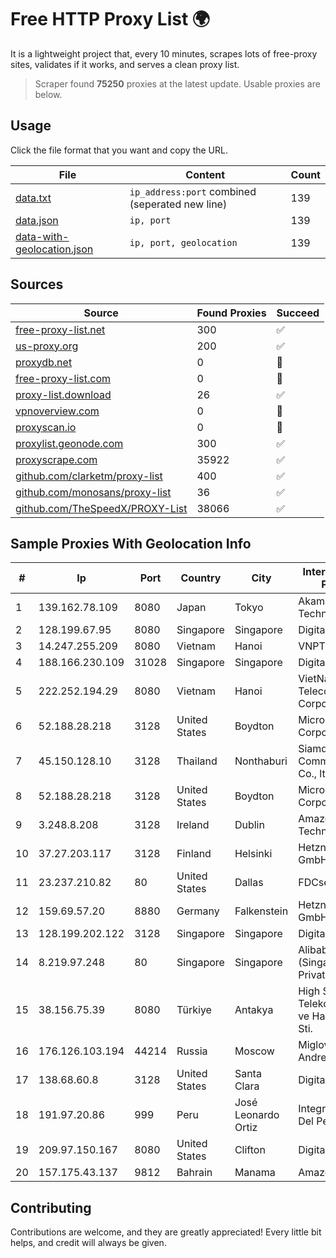 
# Free HTTP Proxy List 🌍

It is a lightweight project that, every 10 minutes, scrapes lots of free-proxy sites, validates if it works, and serves a clean proxy list.


> Scraper found **75250** proxies at the latest update. Usable proxies are below.

## Usage

Click the file format that you want and copy the URL.


|File|Content|Count|
|----|-------|-----|
|[data.txt](https://raw.githubusercontent.com/themiralay/Proxy-List-World/master/data.txt)|`ip_address:port` combined (seperated new line)|139|
|[data.json](https://raw.githubusercontent.com/themiralay/Proxy-List-World/master/data.json)|`ip, port`|139|
|[data-with-geolocation.json](https://raw.githubusercontent.com/themiralay/Proxy-List-World/master/data-with-geolocation.json)|`ip, port, geolocation`|139|

## Sources

|Source|Found Proxies|Succeed|
|------|-------------|-------|
|[free-proxy-list.net](https://free-proxy-list.net)|300|✅|
|[us-proxy.org](https://www.us-proxy.org)|200|✅|
|[proxydb.net](http://proxydb.net)|0|🚫|
|[free-proxy-list.com](https://free-proxy-list.com/?page=&port=&type%5B%5D=http&type%5B%5D=https&up_time=0&search=Search)|0|🚫|
|[proxy-list.download](https://www.proxy-list.download/HTTP)|26|✅|
|[vpnoverview.com](https://vpnoverview.com/privacy/anonymous-browsing/free-proxy-servers)|0|🚫|
|[proxyscan.io](https://www.proxyscan.io)|0|🚫|
|[proxylist.geonode.com](https://proxylist.geonode.com/api/proxy-list?limit=300&page=1&sort_by=lastChecked&sort_type=desc&protocols=http,https)|300|✅|
|[proxyscrape.com](https://api.proxyscrape.com/v2/?request=displayproxies&protocol=http&timeout=10000&country=all&ssl=all&anonymity=all)|35922|✅|
|[github.com/clarketm/proxy-list](https://raw.githubusercontent.com/clarketm/proxy-list/master/proxy-list-raw.txt)|400|✅|
|[github.com/monosans/proxy-list](https://raw.githubusercontent.com/monosans/proxy-list/main/proxies/http.txt)|36|✅|
|[github.com/TheSpeedX/PROXY-List](https://raw.githubusercontent.com/TheSpeedX/PROXY-List/master/http.txt)|38066|✅|


## Sample Proxies With Geolocation Info

|#|Ip|Port|Country|City|Internet Service Provider|
|-|--|----|-------|----|-------------------------|
|1|139.162.78.109|8080|Japan|Tokyo|Akamai Technologies, Inc.|
|2|128.199.67.95|8080|Singapore|Singapore|DigitalOcean, LLC|
|3|14.247.255.209|8080|Vietnam|Hanoi|VNPT|
|4|188.166.230.109|31028|Singapore|Singapore|DigitalOcean, LLC|
|5|222.252.194.29|8080|Vietnam|Hanoi|VietNam Post and Telecom Corporation|
|6|52.188.28.218|3128|United States|Boydton|Microsoft Corporation|
|7|45.150.128.10|3128|Thailand|Nonthaburi|Siamdata Communication Co., ltd.|
|8|52.188.28.218|3128|United States|Boydton|Microsoft Corporation|
|9|3.248.8.208|3128|Ireland|Dublin|Amazon Technologies Inc.|
|10|37.27.203.117|3128|Finland|Helsinki|Hetzner Online GmbH|
|11|23.237.210.82|80|United States|Dallas|FDCservers.net|
|12|159.69.57.20|8880|Germany|Falkenstein|Hetzner Online GmbH|
|13|128.199.202.122|3128|Singapore|Singapore|DigitalOcean, LLC|
|14|8.219.97.248|80|Singapore|Singapore|Alibaba Cloud (Singapore) Private Limited|
|15|38.156.75.39|8080|Türkiye|Antakya|High Speed Telekomunikasyon ve Hab. Hiz. Ltd. Sti.|
|16|176.126.103.194|44214|Russia|Moscow|Miglovets Egor Andreevich|
|17|138.68.60.8|3128|United States|Santa Clara|DigitalOcean, LLC|
|18|191.97.20.86|999|Peru|José Leonardo Ortiz|Integra Network Del Peru E.I.R.L.|
|19|209.97.150.167|8080|United States|Clifton|DigitalOcean, LLC|
|20|157.175.43.137|9812|Bahrain|Manama|Amazon.com, Inc.|



## Contributing

Contributions are welcome, and they are greatly appreciated! Every
little bit helps, and credit will always be given.

